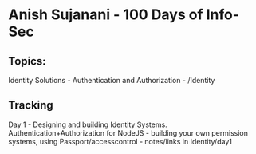 # Anish Sujanani - 100 Days of Info-Sec

## Topics:
Identity Solutions - Authentication and Authorization - /Identity


## Tracking
Day 1 - Designing and building Identity Systems. Authentication+Authorization for NodeJS - building your own permission systems, using Passport/accesscontrol - notes/links in Identity/day1
